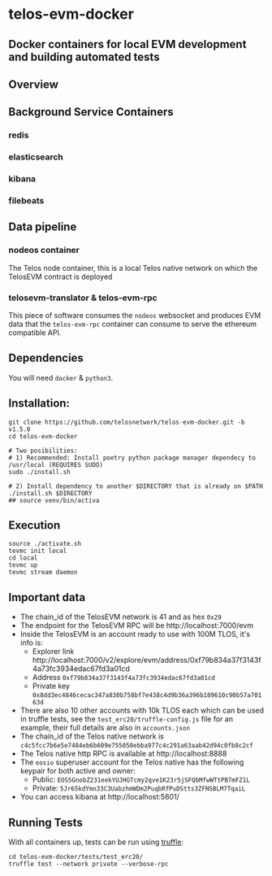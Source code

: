 # telos-evm-docker
## Docker containers for local EVM development and building automated tests

## Overview

## Background Service Containers

### redis
### elasticsearch
### kibana
### filebeats

## Data pipeline

### nodeos container
The Telos node container, this is a local Telos native network on which the TelosEVM contract is deployed

### telosevm-translator & telos-evm-rpc
This piece of software consumes the `nodeos` websocket and produces EVM data that the `telos-evm-rpc`
container can consume to serve the ethereum compatible API.

## Dependencies
You will need `docker` & `python3`.

## Installation:

    git clone https://github.com/telosnetwork/telos-evm-docker.git -b v1.5.0
    cd telos-evm-docker

    # Two posibilities:
    # 1) Recommended: Install poetry python package manager dependecy to /usr/local (REQUIRES SUDO)
    sudo ./install.sh

    # 2) Install dependency to another $DIRECTORY that is already on $PATH
    ./install.sh $DIRECTORY
    ## source venv/bin/activa
## Execution
    source ./activate.sh
    tevmc init local
    cd local
    tevmc up
    tevmc stream daemon

## Important data

- The chain_id of the TelosEVM network is 41 and as hex `0x29`
- The endpoint for the TelosEVM RPC will be http://localhost:7000/evm
- Inside the TelosEVM is an account ready to use with 100M TLOS, it's info is:
    - Explorer link http://localhost:7000/v2/explore/evm/address/0xf79b834a37f3143f4a73fc3934edac67fd3a01cd
    - Address `0xf79b834a37f3143f4a73fc3934edac67fd3a01cd`
    - Private key `0x8dd3ec4846cecac347a830b758bf7e438c4d9b36a396b189610c90b57a70163d`
- There are also 10 other accounts with 10k TLOS each which can be used in truffle tests, see the `test_erc20/truffle-config.js` file for an example, their full details are also in `accounts.json`
- The chain_id of the Telos native network is `c4c5fcc7b6e5e7484eb6b609e755050ebba977c4c291a63aab42d94c0fb8c2cf`
- The Telos native http RPC is available at http://localhost:8888
- The `eosio` superuser account for the Telos native has the following keypair for both active and owner:
  - Public: `EOS5GnobZ231eekYUJHGTcmy2qve1K23r5jSFQbMfwWTtPB7mFZ1L`
  - Private: `5Jr65kdYmn33C3UabzhmWDm2PuqbRfPuDStts3ZFNSBLM7TqaiL`
- You can access kibana at http://localhost:5601/

## Running Tests

With all containers up, tests can be run using [truffle](https://www.trufflesuite.com/docs/truffle/testing/writing-tests-in-solidity):

```
cd telos-evm-docker/tests/test_erc20/
truffle test --network private --verbose-rpc
```
